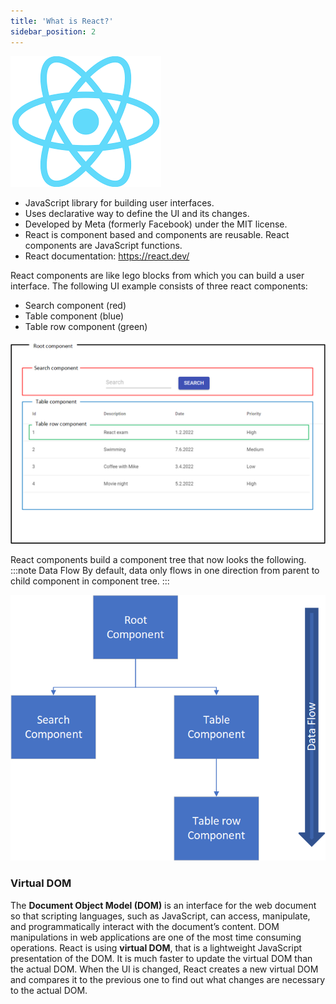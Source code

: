 ```yaml
---
title: 'What is React?'
sidebar_position: 2
---
```

![React logo](./img/react.png)
- JavaScript library for building user interfaces.
- Uses declarative way to define the UI and its changes.
- Developed by Meta (formerly Facebook) under the MIT license.
- React is component based and components are reusable. React components are JavaScript functions.
- React documentation: https://react.dev/

React components are like lego blocks from which you can build a user interface. The following UI example consists of three react components:
- Search component (red)
- Table component (blue)
- Table row component (green)

![Components](./img/components.PNG)

React components build a component tree that now looks the following. 
:::note Data Flow 
By default, data only flows in one direction from parent to child component in component tree.
:::

![Components](./img/componentTree.PNG)

### Virtual DOM
The **Document Object Model (DOM)** is an interface for the web document so that scripting languages, such as JavaScript, can access, manipulate, and programmatically interact with the document’s content. DOM manipulations in web applications are one of the most time consuming operations. React is using **virtual DOM**, that is a lightweight JavaScript presentation of the DOM. It is much faster to update the virtual DOM than the actual DOM. When the UI is changed, React creates a new virtual DOM and compares it to the previous one to find out what changes are necessary to the actual DOM. 
